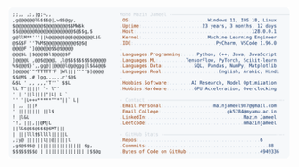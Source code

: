 <picture>
  <source srcset="https://raw.githubusercontent.com/mmazinjameel/mmazinjameel/main/dark_mode.svg?v=1739794682" media="(prefers-color-scheme: dark)">
  <img src="https://raw.githubusercontent.com/mmazinjameel/mmazinjameel/main/light_mode.svg?v=1739794682">
</picture>
